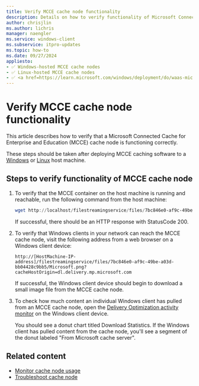 ```yaml
---
title: Verify MCCE cache node functionality
description: Details on how to verify functionality of Microsoft Connected Cache for Enterprise and Education (MCCE) cache nodes.
author: chrisjlin
ms.author: lichris
manager: naengler
ms.service: windows-client
ms.subservice: itpro-updates
ms.topic: how-to
ms.date: 09/27/2024
appliesto: 
- ✅ Windows-hosted MCCE cache nodes
- ✅ Linux-hosted MCCE cache nodes
- ✅ <a href=https://learn.microsoft.com/windows/deployment/do/waas-microsoft-connected-cache target=_blank>Microsoft Connected Cache for Enterprise and Education</a>	
---
```


# Verify MCCE cache node functionality

This article describes how to verify that a Microsoft Connected Cache for Enterprise and Education (MCCE) cache node is functioning correctly.

These steps should be taken after deploying MCCE caching software to a [Windows](mcc-ent-deploy-to-windows.md) or [Linux](mcc-ent-deploy-to-linux.md) host machine.

## Steps to verify functionality of MCCE cache node

1. To verify that the MCCE container on the host machine is running and reachable, run the following command from the host machine:

    ```powershell
    wget http://localhost/filestreamingservice/files/7bc846e0-af9c-49be-a03d-bb04428c9bb5/Microsoft.png?cacheHostOrigin=dl.delivery.mp.microsoft.com
    ```

    If successful, there should be an HTTP response with StatusCode 200.

1. To verify that Windows clients in your network can reach the MCCE cache node, visit the following address from a web browser on a Windows client device:

    `http://[HostMachine-IP-address]/filestreamingservice/files/7bc846e0-af9c-49be-a03d-bb04428c9bb5/Microsoft.png?cacheHostOrigin=dl.delivery.mp.microsoft.com`

    If successful, the Windows client device should begin to download a small image file from the MCCE cache node.

1. To check how much content an individual Windows client has pulled from an MCCE cache node, open the [Delivery Optimization activity monitor](/microsoft-365-apps/updates/delivery-optimization#viewing-data-about-the-use-of-delivery-optimization) on the Windows client device.

    You should see a donut chart titled Download Statistics. If the Windows client has pulled content from the cache node, you'll see a segment of the donut labeled "From Microsoft cache server".

## Related content

- [Monitor cache node usage](mcc-ent-monitoring.md)
- [Troubleshoot cache node](mcc-ent-support-and-troubleshooting.md)
